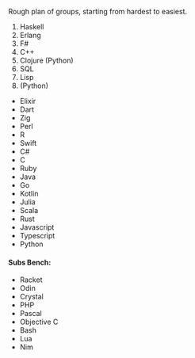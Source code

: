 Rough plan of groups, starting from hardest to easiest.

1. Haskell
2. Erlang
3. F#
4. C++
5. Clojure (Python)
6. SQL
7. Lisp
8. (Python)

* Elixir
* Dart
* Zig
* Perl
* R
* Swift
* C#
* C 
* Ruby
* Java
* Go 
* Kotlin
* Julia
* Scala
* Rust
* Javascript
* Typescript
* Python

#### Subs Bench:

* Racket
* Odin
* Crystal
* PHP
* Pascal
* Objective C
* Bash
* Lua
* Nim